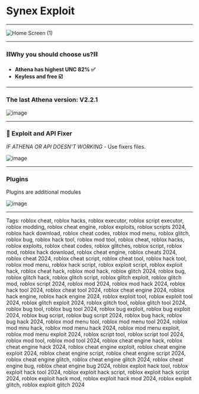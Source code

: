 # Synex Exploit
--- 
![Home Screen (1)](https://github.com/user-attachments/assets/d4a8b470-a768-4e35-82ec-4c8d060e140d)

---
 ### ⛓Why you should choose us?⛓
 
- **Athena has highest UNC 82% ✅**
- **Keyless and free ☑️**
---
### **The last Athena version: V2.2.1**

![image](https://github.com/user-attachments/assets/97f992c0-8088-4674-b3b8-2d1782c326ed)

---
### 🚀 Exploit and API Fixer
*IF ATHENA OR API DOESN'T WORKING* - Use fixers files.

![image](https://github.com/user-attachments/assets/51252e69-fbc4-48ed-bcf6-6eb8fe74b2ce)

---
### Plugins
Plugins are additional modules

![image](https://github.com/user-attachments/assets/d2f8a6fc-b69a-4b9c-8c5c-5387b19f197b)







---
Tags:
roblox cheat, roblox hacks, roblox executor, roblox script executor, roblox modding, roblox cheat engine, roblox exploits, roblox scripts 2024, roblox hack download, roblox cheat codes, roblox mod menu, roblox glitch, roblox bug, roblox hack tool, roblox mod tool, roblox cheat, roblox hacks, roblox exploits, roblox cheat codes, roblox glitches, roblox script, roblox mod, roblox hack download, roblox cheat engine, roblox cheats 2024, roblox cheat 2024, roblox cheat script, roblox cheat tool, roblox hack tool, roblox mod menu, roblox hack script, roblox exploit script, roblox exploit hack, roblox cheat hack, roblox mod hack, roblox glitch 2024, roblox bug, roblox glitch hack, roblox glitch script, roblox glitch exploit, roblox glitch mod, roblox script 2024, roblox mod 2024, roblox mod hack 2024, roblox hack tool 2024, roblox cheat tool 2024, roblox cheat engine 2024, roblox hack engine, roblox hack engine 2024, roblox exploit tool, roblox exploit tool 2024, roblox glitch exploit 2024, roblox glitch tool, roblox glitch tool 2024, roblox bug tool, roblox bug tool 2024, roblox bug exploit, roblox bug exploit 2024, roblox bug script, roblox bug script 2024, roblox bug hack, roblox bug hack 2024, roblox mod menu tool, roblox mod menu tool 2024, roblox mod mnu hack, roblox mod menu hack 2024, roblox mod menu exploit, roblox mod menu exploit 2024, roblox script tool, roblox script tool 2024, roblox mod tool, roblox mod tool 2024, roblox cheat engine hack, roblox cheat engine hack 2024, roblox cheat engine exploit, roblox cheat engine exploit 2024, roblox cheat engine script, roblox cheat engine script 2024, roblox cheat engine glitch, roblox cheat engine glitch 2024, roblox cheat engine bug, roblox cheat engine bug 2024, roblox exploit hack tool, roblox exploit hack tool 2024, roblox exploit hack script, roblox exploit hack script 2024, roblox exploit hack mod, roblox exploit hack mod 2024, roblox exploit glitch, roblox exploit glitch 2024
